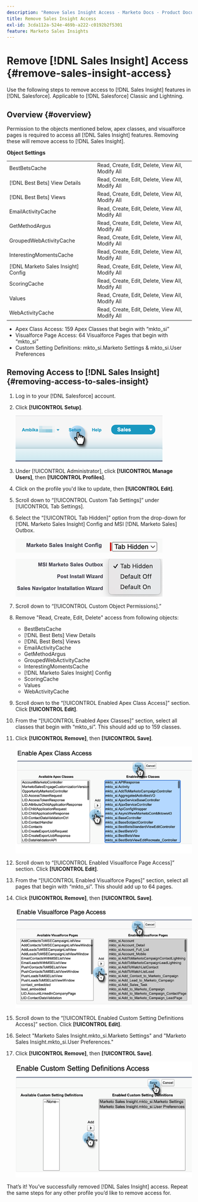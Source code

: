 ```yaml
---
description: "Remove Sales Insight Access - Marketo Docs - Product Documentation"
title: Remove Sales Insight Access
exl-id: 3cda112a-524e-469b-a222-c0192b2f5301
feature: Marketo Sales Insights
---
```

# Remove [!DNL Sales Insight] Access {#remove-sales-insight-access}

Use the following steps to remove access to [!DNL Sales Insight] features in [!DNL Salesforce]. Applicable to [!DNL Salesforce] Classic and Lightning.

## Overview {#overview}

Permission to the objects mentioned below, apex classes, and visualforce pages is required to access all [!DNL Sales Insight] features. Removing these will remove access to [!DNL Sales Insight].

**Object Settings**

<table>
 <tbody>
 <tr>
   <td>BestBetsCache</td>
   <td>Read, Create, Edit, Delete, View All, Modify All</td>
  </tr>
  <tr>
   <td>[!DNL Best Bets] View Details</td>
   <td>Read, Create, Edit, Delete, View All, Modify All</td>
  </tr>
  <tr>
   <td>[!DNL Best Bets] Views</td>
   <td>Read, Create, Edit, Delete, View All, Modify All</td>
  </tr>
  <tr>
   <td>EmailActivityCache</td>
   <td>Read, Create, Edit, Delete, View All, Modify All</td>
  </tr>
  <tr>
   <td>GetMethodArgus</td>
   <td>Read, Create, Edit, Delete, View All, Modify All</td>
  </tr>
  <tr>
   <td>GroupedWebActivityCache</td>
   <td>Read, Create, Edit, Delete, View All, Modify All</td>
  </tr>
  <tr>
   <td>InterestingMomentsCache</td>
   <td>Read, Create, Edit, Delete, View All, Modify All</td>
  </tr>
  <tr>
   <td>[!DNL Marketo Sales Insight] Config</td>
   <td>Read, Create, Edit, Delete, View All, Modify All</td>
  </tr>
  <tr>
   <td>ScoringCache</td>
   <td>Read, Create, Edit, Delete, View All, Modify All</td>
  </tr>
  <tr>
   <td>Values</td>
   <td>Read, Create, Edit, Delete, View All, Modify All</td>
  </tr>
  <tr>
   <td>WebActivityCache</td>
   <td>Read, Create, Edit, Delete, View All, Modify All</td>
  </tr>
 </tbody>
</table>

* Apex Class Access: 159 Apex Classes that begin with “mkto_si”
* Visualforce Page Access: 64 Visualforce Pages that begin with “mkto_si”
* Custom Setting Definitions: mkto_si.Marketo Settings & mkto_si.User Preferences

## Removing Access to [!DNL Sales Insight] {#removing-access-to-sales-insight}

1. Log in to your [!DNL Salesforce] account.

1. Click **[!UICONTROL Setup]**.

   ![](assets/remove-sales-insight-access-1.png)

1. Under [!UICONTROL Administrator], click **[!UICONTROL Manage Users]**, then **[!UICONTROL Profiles]**.

1. Click on the profile you'd like to update, then **[!UICONTROL Edit]**.

1. Scroll down to “[!UICONTROL Custom Tab Settings]” under [!UICONTROL Tab Settings].

1. Select the “[!UICONTROL Tab Hidden]” option from the drop-down for [!DNL Marketo Sales Insight] Config and MSI [!DNL Marketo Sales] Outbox.

   ![](assets/remove-sales-insight-access-2.png)

   ![](assets/remove-sales-insight-access-3.png)

1. Scroll down to “[!UICONTROL Custom Object Permissions].”

1. Remove "Read, Create, Edit, Delete" access from following objects:

   * BestBetsCache
   * [!DNL Best Bets] View Details
   * [!DNL Best Bets] Views
   * EmailActivityCache
   * GetMethodArgus
   * GroupedWebActivityCache
   * InterestingMomentsCache
   * [!DNL Marketo Sales Insight] Config
   * ScoringCache
   * Values
   * WebActivityCache

1. Scroll down to the “[!UICONTROL Enabled Apex Class Access]” section. Click **[!UICONTROL Edit]**.

1. From the “[!UICONTROL Enabled Apex Classes]” section, select all classes that begin with “mkto_si”. This should add up to 159 classes.

1. Click **[!UICONTROL Remove]**, then **[!UICONTROL Save]**.

   ![](assets/remove-sales-insight-access-4.png)

1. Scroll down to “[!UICONTROL Enabled Visualforce Page Access]” section. Click **[!UICONTROL Edit]**.

1. From the “[!UICONTROL Enabled Visualforce Pages]” section, select all pages that begin with “mkto_si”. This should add up to 64 pages.

1. Click **[!UICONTROL Remove]**, then **[!UICONTROL Save]**.

   ![](assets/remove-sales-insight-access-5.png)

1. Scroll down to the “[!UICONTROL Enabled Custom Setting Definitions Access]” section. Click **[!UICONTROL Edit]**.

1. Select "Marketo Sales Insight.mkto_si.Marketo Settings" and "Marketo Sales Insight.mkto_si.User Preferences."

1. Click **[!UICONTROL Remove]**, then **[!UICONTROL Save]**.

   ![](assets/remove-sales-insight-access-6.png)

That’s it! You’ve successfully removed [!DNL Sales Insight] access. Repeat the same steps for any other profile you’d like to remove access for.
